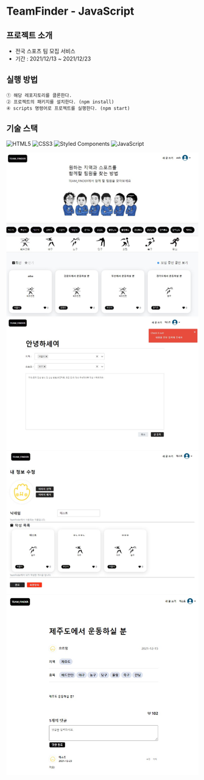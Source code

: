 # TeamFinder - JavaScript

## 프로젝트 소개 
- 전국 스포츠 팀 모집 서비스
- 기간 : 2021/12/13 ~ 2021/12/23


## 실행 방법
```
① 해당 레포지토리를 클론한다.
② 프로젝트의 패키지를 설치한다. (npm install)
④ scripts 명령어로 프로젝트를 실행한다. (npm start)
```

## 기술 스택
![HTML5](https://img.shields.io/badge/html5-%23E34F26.svg?style=for-the-badge&logo=html5&logoColor=white)
![CSS3](https://img.shields.io/badge/CSS3-%23E34F26.svg?style=for-the-badge&logo=css3&logoColor=white)
![Styled Components](https://img.shields.io/badge/CSS3-DB7093?style=for-the-badge&logo=css3&logoColor=white)
![JavaScript](https://img.shields.io/badge/javascript-%23323330.svg?style=for-the-badge&logo=javascript&logoColor=%23F7DF1E)



<img src="./readmeImg/main.jpg">

<img src="./readmeImg/writing.jpg">

<img src="./readmeImg/setting.jpg">

<img src="./readmeImg/detail.jpg">
